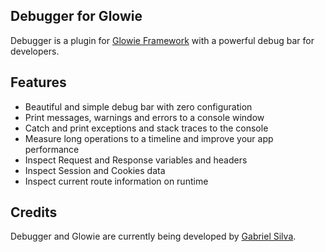 ## Debugger for Glowie
Debugger is a plugin for [Glowie Framework](https://github.com/glowieframework/glowie) with a powerful debug bar for developers.

## Features
- Beautiful and simple debug bar with zero configuration
- Print messages, warnings and errors to a console window
- Catch and print exceptions and stack traces to the console
- Measure long operations to a timeline and improve your app performance
- Inspect Request and Response variables and headers
- Inspect Session and Cookies data
- Inspect current route information on runtime

## Credits
Debugger and Glowie are currently being developed by [Gabriel Silva](https://eugabrielsilva.tk).